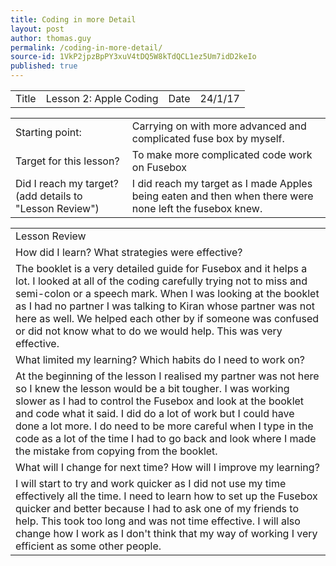 ```yaml
---
title: Coding in more Detail
layout: post
author: thomas.guy
permalink: /coding-in-more-detail/
source-id: 1VkP2jpzBpPY3xuV4tDQ5W8kTdQCL1ez5Um7idD2keIo
published: true
---
```

<table>
  <tr>
    <td>Title</td>
    <td> Lesson 2: Apple Coding </td>
    <td>Date</td>
    <td> 24/1/17</td>
  </tr>
</table>


<table>
  <tr>
    <td>Starting point:</td>
    <td> Carrying on with more advanced and complicated fuse box by myself.</td>
  </tr>
  <tr>
    <td>Target for this lesson?</td>
    <td>To make more complicated code work on Fusebox</td>
  </tr>
  <tr>
    <td>Did I reach my target? 
(add details to "Lesson Review")</td>
    <td> I did reach my target as I made Apples being eaten and then when there were none left the fusebox knew.</td>
  </tr>
</table>


<table>
  <tr>
    <td>Lesson Review</td>
  </tr>
  <tr>
    <td>How did I learn? What strategies were effective? </td>
  </tr>
  <tr>
    <td>The booklet is a very detailed guide for Fusebox and it helps a lot. I looked at all of the coding carefully trying not to miss and semi-colon or a speech mark. When I was looking at the booklet as I had no partner I was talking to Kiran whose partner was not here as well. We helped each other by if someone was confused or did not know what to do we would help. This was very effective.</td>
  </tr>
  <tr>
    <td>What limited my learning? Which habits do I need to work on? </td>
  </tr>
  <tr>
    <td>At the beginning of the lesson I realised my partner was not here so I knew the lesson would be a bit tougher. I was working slower as I had to control the Fusebox and look at the booklet and code what it said. I did do a lot of work but I could have done a lot more. I do need to be more careful when I type in the code as a lot of the time I had to go back and look where I made the mistake from copying from the booklet.</td>
  </tr>
  <tr>
    <td>What will I change for next time? How will I improve my learning?</td>
  </tr>
  <tr>
    <td>I will start to try and work quicker as I did not use my time effectively all the time. I need to learn how to set up the Fusebox quicker and better because I had to ask one of my friends to help. This took too long and was not time effective. I will also change how I work as I don't think that my way of working I very efficient as some other people.</td>
  </tr>
</table>


